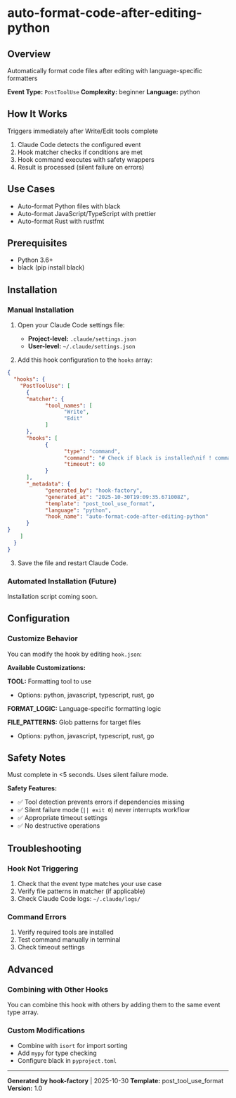 # auto-format-code-after-editing-python

## Overview
Automatically format code files after editing with language-specific formatters

**Event Type:** `PostToolUse`
**Complexity:** beginner
**Language:** python

## How It Works
Triggers immediately after Write/Edit tools complete

1. Claude Code detects the configured event
2. Hook matcher checks if conditions are met
3. Hook command executes with safety wrappers
4. Result is processed (silent failure on errors)

## Use Cases
- Auto-format Python files with black
- Auto-format JavaScript/TypeScript with prettier
- Auto-format Rust with rustfmt


## Prerequisites
- Python 3.6+
- black (pip install black)

## Installation

### Manual Installation

1. Open your Claude Code settings file:
   - **Project-level:** `.claude/settings.json`
   - **User-level:** `~/.claude/settings.json`

2. Add this hook configuration to the `hooks` array:

```json
{
  "hooks": {
    "PostToolUse": [
      {
      "matcher": {
            "tool_names": [
                  "Write",
                  "Edit"
            ]
      },
      "hooks": [
            {
                  "type": "command",
                  "command": "# Check if black is installed\nif ! command -v black &> /dev/null; then\n    exit 0\nfi\n\n# Format the file based on type\nif [[ \"$CLAUDE_TOOL_FILE_PATH\" == *.py ]]; then\n    black \"$CLAUDE_TOOL_FILE_PATH\" || exit 0\nfi",
                  "timeout": 60
            }
      ],
      "_metadata": {
            "generated_by": "hook-factory",
            "generated_at": "2025-10-30T19:09:35.671008Z",
            "template": "post_tool_use_format",
            "language": "python",
            "hook_name": "auto-format-code-after-editing-python"
      }
}
    ]
  }
}
```

3. Save the file and restart Claude Code.

### Automated Installation (Future)
Installation script coming soon.

## Configuration

### Customize Behavior
You can modify the hook by editing `hook.json`:

**Available Customizations:**

**TOOL:** Formatting tool to use
- Options: python, javascript, typescript, rust, go

**FORMAT_LOGIC:** Language-specific formatting logic

**FILE_PATTERNS:** Glob patterns for target files
- Options: python, javascript, typescript, rust, go



## Safety Notes
Must complete in <5 seconds. Uses silent failure mode.

**Safety Features:**
- ✅ Tool detection prevents errors if dependencies missing
- ✅ Silent failure mode (`|| exit 0`) never interrupts workflow
- ✅ Appropriate timeout settings
- ✅ No destructive operations

## Troubleshooting

### Hook Not Triggering
1. Check that the event type matches your use case
2. Verify file patterns in matcher (if applicable)
3. Check Claude Code logs: `~/.claude/logs/`

### Command Errors
1. Verify required tools are installed
2. Test command manually in terminal
3. Check timeout settings

## Advanced

### Combining with Other Hooks
You can combine this hook with others by adding them to the same event type array.

### Custom Modifications
- Combine with `isort` for import sorting
- Add `mypy` for type checking
- Configure black in `pyproject.toml`

---
**Generated by hook-factory** | 2025-10-30
**Template:** post_tool_use_format
**Version:** 1.0
